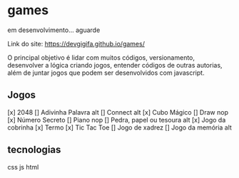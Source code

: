 # games

em desenvolvimento... aguarde

Link do site: https://devgigifa.github.io/games/

O principal objetivo é lidar com muitos códigos, versionamento, desenvolver a lógica criando jogos, entender códigos de outras autorias, além de juntar jogos que podem ser desenvolvidos com javascript.

## Jogos

[x] 2048
[] Adivinha Palavra alt
[] Connect alt
[x] Cubo Mágico
[] Draw nop
[x] Número Secreto
[] Piano nop
[] Pedra, papel ou tesoura alt
[x] Jogo da cobrinha
[x] Termo
[x] Tic Tac Toe
[] Jogo de xadrez
[] Jogo da memória alt

## tecnologias

css
js
html